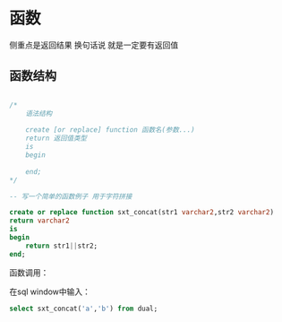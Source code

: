 # 函数
侧重点是返回结果  换句话说  就是一定要有返回值

## 函数结构
```sql

/*
    语法结构
    
    create [or replace] function 函数名(参数...)
    return 返回值类型
    is
    begin
    
    end;
*/

-- 写一个简单的函数例子 用于字符拼接

create or replace function sxt_concat(str1 varchar2,str2 varchar2) 
return varchar2
is
begin
    return str1||str2;
end;


```

函数调用：

在sql window中输入：  

```sql
select sxt_concat('a','b') from dual;
```

